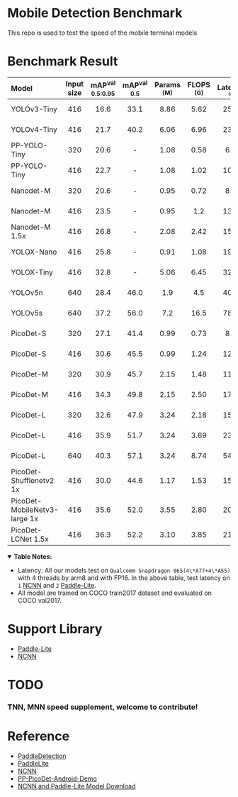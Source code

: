 # Mobile Detection Benchmark
This repo is used to test the speed of the mobile terminal models


# Benchmark Result
| Model                        | Input size | mAP<sup>val<br>0.5:0.95 | mAP<sup>val<br>0.5 | Params<br><sup>(M) | FLOPS<br><sup>(G) | Latency<sup>[1](#latency)<sup><br><sup>(ms) | Latency<sup>[2](#latency)<sup><br><sup>(ms) | Config                                                                                                                                                                                                                                            |
| :--------------------------- | :--------: | :---------------------: | :----------------: | :----------------: | :---------------: | :--------------------------------------------: | :--------------------------------------------: | :------------------------------------------------------------------------------------------------------------------------------------------------------------------------------------------------------------------------------------------------ |
| YOLOv3-Tiny                  |    416     |          16.6           |        33.1        |        8.86        |       5.62        |                     25.42                      |                       -                        | [model](https://raw.githubusercontent.com/JiweiMaster/lfs/master/yolov3-tiny.zip) </br> [link](https://github.com/ultralytics/yolov3#:~:text=YOLOv3-tiny,640)                                                                   |
| YOLOv4-Tiny                  |    416     |          21.7           |        40.2        |        6.06        |       6.96        |                     23.69                      |                       -                        | [model](https://raw.githubusercontent.com/JiweiMaster/lfs/master/yolov4-tiny.zip) </br> [link](https://github.com/Tianxiaomo/pytorch-YOLOv4)                                                                                    |
| PP-YOLO-Tiny                 |    320     |          20.6           |         -          |        1.08        |       0.58        |                      6.75                      |                       -                        | [model](https://raw.githubusercontent.com/JiweiMaster/lfs/master/ppyolo-tiny.zip) </br> [link](https://github.com/PaddlePaddle/PaddleDetection/tree/release/2.2/configs/ppyolo#:~:text=post%20quant%20model-,PP-YOLO%20tiny,-8) |
| PP-YOLO-Tiny                 |    416     |          22.7           |         -          |        1.08        |       1.02        |                     10.48                      |                       -                        | [model](https://raw.githubusercontent.com/JiweiMaster/lfs/master/ppyolo-tiny.zip) </br> [link](https://github.com/PaddlePaddle/PaddleDetection/tree/release/2.2/configs/ppyolo#:~:text=post%20quant%20model-,PP-YOLO%20tiny,-8) |
| Nanodet-M                    |    320     |          20.6           |         -          |        0.95        |       0.72        |                      8.71                      |                       -                        | [model](https://raw.githubusercontent.com/JiweiMaster/lfs/master/nanodet-m-320.zip) </br> [link](https://github.com/RangiLyu/nanodet#:~:text=Model%20Size-,NanoDet-m,-320*320)                                                  |  |
| Nanodet-M                    |    416     |          23.5           |         -          |        0.95        |        1.2        |                     13.35                      |                       -                        | [model](https://raw.githubusercontent.com/JiweiMaster/lfs/master/nanodet-m-416.zip) </br> [link](https://github.com/RangiLyu/nanodet#:~:text=NanoDet-m-,416*416,-23.5)                                                          |  |
| Nanodet-M 1.5x               |    416     |          26.8           |         -          |        2.08        |       2.42        |                     15.83                      |                       -                        | [model](hhttps://raw.githubusercontent.com/JiweiMaster/lfs/master/nanodet-m-1_5-416.zip) </br> [link](https://github.com/RangiLyu/nanodet#:~:text=NanoDet-m-1.5x-,320*320,-23.5)                                                 |  |
| YOLOX-Nano                   |    416     |          25.8           |         -          |        0.91        |       1.08        |                     19.23                      |                       -                        | [model](https://raw.githubusercontent.com/JiweiMaster/lfs/master/yolox-nano.zip) </br> [link](https://github.com/Megvii-BaseDetection/YOLOX#:~:text=YOLOX-Nano,416)                                                                                                                                                      |
| YOLOX-Tiny                   |    416     |          32.8           |         -          |        5.06        |       6.45        |                     32.77                      |                       -                        | [model](https://raw.githubusercontent.com/JiweiMaster/lfs/master/yolox-tiny.zip) </br> [link](https://github.com/Megvii-BaseDetection/YOLOX#:~:text=YOLOX-Tiny,416)                                                                                                                                                      |
| YOLOv5n                      |    640     |          28.4           |        46.0        |        1.9         |        4.5        |                     40.35                      |                       -                        | [model](https://raw.githubusercontent.com/JiweiMaster/lfs/master/yolov5n.zip) </br> [link](https://github.com/ultralytics/yolov5#:~:text=YOLOv5n,640)                                                                                                                                                                 |
| YOLOv5s                      |    640     |          37.2           |        56.0        |        7.2         |       16.5        |                     78.05                      |                       -                        | [model](https://raw.githubusercontent.com/JiweiMaster/lfs/master/yolov5s.zip) </br> [link](https://github.com/ultralytics/yolov5#:~:text=4.5-,YOLOv5s,640,-37.2)                                                                                                                                                      |
| PicoDet-S                    |    320     |          27.1           |        41.4        |        0.99        |       0.73        |                      8.13                      |                    **6.65**                    | [model](https://raw.githubusercontent.com/JiweiMaster/lfs/master/picodet-s-320.zip) </br> [link]()                                                                                                                              |
| PicoDet-S                    |    416     |          30.6           |        45.5        |        0.99        |       1.24        |                     12.37                      |                    **9.82**                    | [model](https://raw.githubusercontent.com/JiweiMaster/lfs/master/picodet-s-416.zip) </br> [link]()                                                                                                                              |
| PicoDet-M                    |    320     |          30.9           |        45.7        |        2.15        |       1.48        |                     11.27                      |                    **9.61**                    | [model](https://raw.githubusercontent.com/JiweiMaster/lfs/master/picodet-m-320.zip) </br> [link]()                                                                                                                                                                                                                          |
| PicoDet-M                    |    416     |          34.3           |        49.8        |        2.15        |       2.50        |                     17.39                      |                   **15.88**                    | [model](https://raw.githubusercontent.com/JiweiMaster/lfs/master/picodet-s-416.zip) </br> [link]()                                                                                                                                                                                                                          |
| PicoDet-L                    |    320     |          32.6           |        47.9        |        3.24        |       2.18        |                     15.26                      |                   **13.42**                    | [model](https://raw.githubusercontent.com/JiweiMaster/lfs/master/picodet-l-320.zip) </br> [link]()                                                                                                                                                                                                                          |
| PicoDet-L                    |    416     |          35.9           |        51.7        |        3.24        |       3.69        |                     23.36                      |                   **21.85**                    | [model](https://raw.githubusercontent.com/JiweiMaster/lfs/master/picodet-l-416.zip) </br> [link]()                                                                                                                                                                                                                          |
| PicoDet-L                    |    640     |          40.3           |        57.1        |        3.24        |       8.74        |                     54.11                      |                   **50.55**                    | [model](https://raw.githubusercontent.com/JiweiMaster/lfs/master/picodet-l-640.zip) </br> [link]()                                                                                                                                                                                                                          |
| PicoDet-Shufflenetv2 1x      |    416     |          30.0           |        44.6        |        1.17        |       1.53        |                     15.06                      |                   **10.63**                    | [model](https://raw.githubusercontent.com/JiweiMaster/lfs/master/picodet-shufflenetv2.zip) </br> [link]()                                                                                                                                                                                                                          |
| PicoDet-MobileNetv3-large 1x |    416     |          35.6           |        52.0        |        3.55        |       2.80        |                     20.71                      |                   **17.88**                    | [model](https://raw.githubusercontent.com/JiweiMaster/lfs/master/picodet-mobilenetv3.zip) </br> [link]()                                                                                                                                                                                                                          |
| PicoDet-LCNet 1.5x           |    416     |          36.3           |        52.2        |        3.10        |       3.85        |                     21.29                      |                    **20.8**                    | [model](https://raw.githubusercontent.com/JiweiMaster/lfs/master/picodet-lcnet.zip) </br> [link]()                                                                                                                                                                                                                          |

<details open>
<summary><b>Table Notes:</b></summary>

- <a name="latency">Latency:</a> All our models test on `Qualcomm Snapdragon 865(4\*A77+4\*A55)` with 4 threads by arm8 and with FP16. In the above table, test latency on `1` [NCNN](https://github.com/Tencent/ncnn) and `2` [Paddle-Lite](https://github.com/PaddlePaddle/Paddle-Lite).
- All model are trained on COCO train2017 dataset and evaluated on COCO val2017.


# Support Library
 - [Paddle-Lite](./paddlelite/README.md)
 - [NCNN](./ncnn/README.md)


# TODO
### TNN, MNN speed supplement, welcome to contribute!


# Reference
 - [PaddleDetection](https://github.com/PaddlePaddle/PaddleDetection/tree/develop)
 - [PaddleLite](https://github.com/PaddlePaddle/Paddle-Lite)
 - [NCNN](https://github.com/Tencent/ncnn)
 - [PP-PicoDet-Android-Demo](git@github.com:JiweiMaster/PP-PicoDet-Android-Demo.git)
 - [NCNN and Paddle-Lite Model Download](https://github.com/JiweiMaster/lfs)

